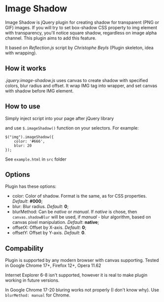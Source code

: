 Image Shadow
============

Image Shadow is jQuery plugin for creating shadow for transparent (PNG or GIF) images. If you will try to set box-shadow CSS property to img element with transparency, you'll notice square shadow, regardless on image alpha channel. This plugin aims to add this feature.

It based on *Reflection.js* script by *Christophe Beyls* (Plugin skeleton, idea with wrapping).

How it works
------------

*.jquery.image-shadow.js* uses canvas to create shadow with specified colors, blur radius and offset. It wrap IMG tag into wrapper, and set canvas with shadow before IMG element.

How to use
------------

Simply inject script into your page after jQuery library

   <script src="jquery.image-shadow.js" type="text/javascript" charset="utf-8"></script>

and use `$.imageShadow()` function on your selectors. For example:

    $("img").imageShadow({
        color: '#666',
        blur: 20
    });

See `example.html` in `src` folder

Options
---------

Plugin has these options:

- color: Color of shadow. Format is the same, as for CSS properties. *Default*: **#000**;
- blur: Blur radius. *Default*: **0**;
- blurMethod: Can be *native* or *manual*. If *native* is chose, then `canvas.shadowBlur` will be used, if *manual* - blur algorithm, based on canvas pixel manipulation. *Default*: **native**;
- offsetX: Offset by X-axis. *Default*: **0**;
- offsetY: Offset by Y-axis. *Default*: **0**.

Compability
-----------

Plugin is supported by any modern browser with canvas supporting.
Tested in Google Chrome 17+, Firefox 12+, Opera 11.62

Internet Explorer 6-8 isn't supported, however it is real to make plugin working in future versions.

In Google Chrome 17-20 bluring works not properly (I don't know why). Use `blurMethod: manual` for Chrome.
